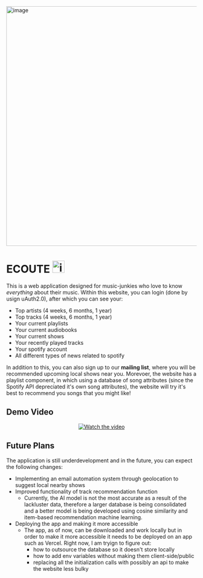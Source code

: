 <img width="1900" align="center" height="633" alt="image" src="https://github.com/user-attachments/assets/2a62694f-d03e-458a-bfa1-97e58f5c527f" />


# ECOUTE <img width="32" height="32" alt="image" src="https://github.com/user-attachments/assets/d46b7944-78df-48f6-ac18-e142d8e4ec75" />


This is a web application designed for music-junkies who love to know _everything_ about their music. Within this website, you can login (done by usign uAuth2.0), after which you can see your:

- Top artists (4 weeks, 6 months, 1 year)
- Top tracks (4 weeks, 6 months, 1 year)
- Your current playlists
- Your current audiobooks
- Your current shows
- Your recently played tracks
- Your spotify account
- All different types of news related to spotify

In addition to this, you can also sign up to our **mailing list**, where you will be recommended upcoming local shows near you. Morevoer, the website has a playlist component, in which using a database of song attributes (since the Spotify API depreciated it's own song attributes), the website will try it's best to recommend you songs that you might like! 

## Demo Video
<p align="center">
  <a href="https://www.youtube.com/watch?v=rWWk0AjyVKE">
    <img src="https://img.youtube.com/vi/rWWk0AjyVKE/0.jpg" alt="Watch the video" />
  </a>
</p>

## Future Plans
The application is still underdevelopment and in the future, you can expect the following changes:

- Implementing an email automation system through geolocation to suggest local nearby shows 
- Improved functionality of track recommendation function
  - Currently, the AI model is not the most accurate as a result of the lackluster data, therefore a larger database is being consolidated and a better model is being developed using cosine similarity and item-based recommendation machine learning.
- Deploying the app and making it more accessible
  - The app, as of now, can be downloaded and work locally but in order to make it more accessible it needs to be deployed on an app such as Vercel. Right now, I am tryign to figure out:
    - how to outsource the database so it doesn't store locally
    - how to add env variables without making them client-side/public
    - replacing all the initialization calls with possibly an api to make the website less bulky
